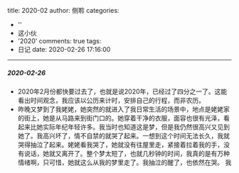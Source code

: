 title: 2020-02
author: 侧聆
categories:
  - ''
  - 这小伙
  - '2020'
comments: true
tags:
  - 日记
date: 2020-02-26 17:16:00
---
##### 2020-02-26
* 2020年2月份都快要过去了，也就是说2020年，已经过了四分之一了。这能看出时间观念，我应该以公历来计时，安排自己的行程，而非农历。
* 昨晚又梦到了我姥姥，她突然的就进入了我日常生活的场景中，地点是姥姥家的街上，她是从马路来到街门口的。她穿着干净的衣服，面容也很有光泽，看起来比她实际年纪年轻许多。我当时也知道这是梦，但是我仍然很高兴又见到她了。我高兴坏了，情不自禁的就哭了起来。一想到这个时间无法长久，我就哭得抽泣了起来。姥姥看我哭了，她就没有往屋里走，紧接着拉着我的手，没有说话，她就又离开了。整个梦太短了，也就几秒钟的时间，我真的是有万种情绪啊，只可惜，她就这么从我的梦里走了。我抽泣的醒了，也依然在哭。
我